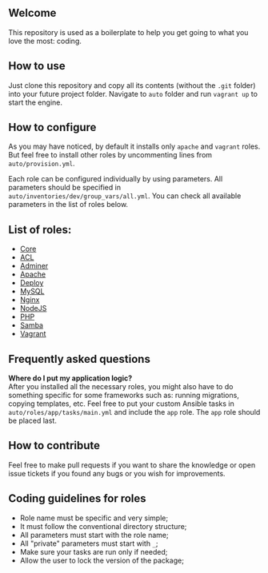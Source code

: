 
## Welcome

This repository is used as a boilerplate to help you get going to what you love the most: coding.

## How to use

Just clone this repository and copy all its contents (without the `.git` folder) into your future project folder. Navigate to `auto` folder and run `vagrant up` to start the engine.

## How to configure

As you may have noticed, by default it installs only `apache` and `vagrant` roles. But feel free to install other roles by uncommenting lines from `auto/provision.yml`.

Each role can be configured individually by using parameters. All parameters should be specified in `auto/inventories/dev/group_vars/all.yml`. You can check all available parameters in the list of roles below.

## List of roles:
- [Core](https://github.com/alexandrubau/ansible-core)
- [ACL](https://github.com/alexandrubau/ansible-acl)
- [Adminer](https://github.com/alexandrubau/ansible-adminer)
- [Apache](https://github.com/alexandrubau/ansible-apache)
- [Deploy](https://github.com/alexandrubau/ansible-deploy)
- [MySQL](https://github.com/alexandrubau/ansible-mysql)
- [Nginx](https://github.com/alexandrubau/ansible-nginx)
- [NodeJS](https://github.com/alexandrubau/ansible-nodejs)
- [PHP](https://github.com/alexandrubau/ansible-php)
- [Samba](https://github.com/alexandrubau/ansible-samba)
- [Vagrant](https://github.com/alexandrubau/ansible-vagrant)

## Frequently asked questions

**Where do I put my application logic?**  
After you installed all the necessary roles, you might  also have to do something specific for some frameworks such as: running migrations, copying templates, etc. Feel free to put your custom Ansible tasks in `auto/roles/app/tasks/main.yml` and include the `app` role. The `app` role should be placed last.

## How to contribute

Feel free to make pull requests if you want to share the knowledge or open issue tickets if you found any bugs or you wish for improvements.

## Coding guidelines for roles

- Role name must be specific and very simple;
- It must follow the conventional directory structure;
- All parameters must start with the role name;
- All "private" parameters must start with `_`;
- Make sure your tasks are run only if needed;
- Allow the user to lock the version of the package;